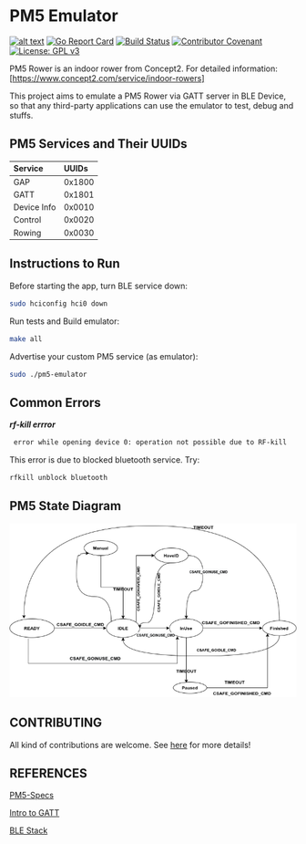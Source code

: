 # PM5 Emulator

[![alt text](https://godoc.org/github.com/raralabs/pm5-emulator?status.svg)](https://godoc.org/github.com/raralabs/pm5-emulator)
[![Go Report Card](https://goreportcard.com/badge/github.com/raralabs/pm5-emulator)](https://goreportcard.com/report/github.com/raralabs/pm5-emulator)
[![Build Status](https://api.travis-ci.com/raralabs/pm5-emulator.svg?token=DW7fs8Y8ozBN3DSsN2Uo&branch=master)](https://travis-ci.com/github/raralabs/pm5-emulator)
[![Contributor Covenant](https://img.shields.io/badge/Contributor%20Covenant-v2.0%20adopted-ff69b4.svg)](code_of_conduct.md)
[![License: GPL v3](https://img.shields.io/badge/License-GPLv3-blue.svg)](LICENSE.md)

PM5 Rower is an indoor rower from Concept2.
For detailed information: [https://www.concept2.com/service/indoor-rowers]

This project aims to emulate a PM5 Rower via GATT server in BLE Device, so that
any third-party applications can use the emulator to test, debug and stuffs.

## PM5 Services and Their UUIDs

| Service       | UUIDs     |
|:-------       | :----     |
| GAP           | 0x1800    |
| GATT          | 0x1801    |
| Device Info   | 0x0010    |
| Control       | 0x0020    |
| Rowing        | 0x0030    |

## Instructions to Run

Before starting the app, turn BLE service down:

```bash
sudo hciconfig hci0 down
```

Run tests and Build emulator:

```bash
make all
```

Advertise your custom PM5 service (as emulator):

```bash
sudo ./pm5-emulator
```

## Common Errors

***rf-kill errror***

```bash
 error while opening device 0: operation not possible due to RF-kill
```

This error is due to blocked bluetooth service. Try:

```bash
rfkill unblock bluetooth
```

## PM5 State Diagram

![SM](docs/resources/StateDiagram.png)

## CONTRIBUTING

All kind of contributions are welcome. See [here](CONTRIBUTING.md) for more details!

## REFERENCES

[PM5-Specs](https://www.concept2.co.uk/files/pdf/us/monitors/PM5_BluetoothSmartInterfaceDefinition.pdf)

[Intro to GATT](https://www.oreilly.com/library/view/getting-started-with/9781491900550/ch04.html)

[BLE Stack](https://www.mathworks.com/help/comm/examples/ble-l2cap-frame-generation-and-decoding.html)
